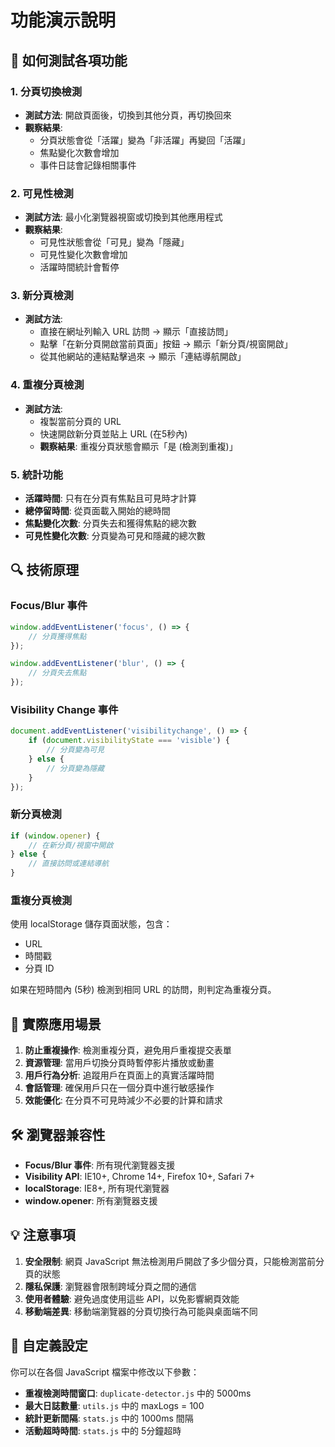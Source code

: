 # 功能演示說明

## 📖 如何測試各項功能

### 1. 分頁切換檢測
- **測試方法**: 開啟頁面後，切換到其他分頁，再切換回來
- **觀察結果**: 
  - 分頁狀態會從「活躍」變為「非活躍」再變回「活躍」
  - 焦點變化次數會增加
  - 事件日誌會記錄相關事件

### 2. 可見性檢測
- **測試方法**: 最小化瀏覽器視窗或切換到其他應用程式
- **觀察結果**:
  - 可見性狀態會從「可見」變為「隱藏」
  - 可見性變化次數會增加
  - 活躍時間統計會暫停

### 3. 新分頁檢測
- **測試方法**: 
  - 直接在網址列輸入 URL 訪問 → 顯示「直接訪問」
  - 點擊「在新分頁開啟當前頁面」按鈕 → 顯示「新分頁/視窗開啟」
  - 從其他網站的連結點擊過來 → 顯示「連結導航開啟」

### 4. 重複分頁檢測
- **測試方法**: 
  - 複製當前分頁的 URL
  - 快速開啟新分頁並貼上 URL (在5秒內)
  - **觀察結果**: 重複分頁狀態會顯示「是 (檢測到重複)」

### 5. 統計功能
- **活躍時間**: 只有在分頁有焦點且可見時才計算
- **總停留時間**: 從頁面載入開始的總時間
- **焦點變化次數**: 分頁失去和獲得焦點的總次數
- **可見性變化次數**: 分頁變為可見和隱藏的總次數

## 🔍 技術原理

### Focus/Blur 事件
```javascript
window.addEventListener('focus', () => {
    // 分頁獲得焦點
});

window.addEventListener('blur', () => {
    // 分頁失去焦點
});
```

### Visibility Change 事件
```javascript
document.addEventListener('visibilitychange', () => {
    if (document.visibilityState === 'visible') {
        // 分頁變為可見
    } else {
        // 分頁變為隱藏
    }
});
```

### 新分頁檢測
```javascript
if (window.opener) {
    // 在新分頁/視窗中開啟
} else {
    // 直接訪問或連結導航
}
```

### 重複分頁檢測
使用 localStorage 儲存頁面狀態，包含：
- URL
- 時間戳
- 分頁 ID

如果在短時間內 (5秒) 檢測到相同 URL 的訪問，則判定為重複分頁。

## 🎯 實際應用場景

1. **防止重複操作**: 檢測重複分頁，避免用戶重複提交表單
2. **資源管理**: 當用戶切換分頁時暫停影片播放或動畫
3. **用戶行為分析**: 追蹤用戶在頁面上的真實活躍時間
4. **會話管理**: 確保用戶只在一個分頁中進行敏感操作
5. **效能優化**: 在分頁不可見時減少不必要的計算和請求

## 🛠️ 瀏覽器兼容性

- **Focus/Blur 事件**: 所有現代瀏覽器支援
- **Visibility API**: IE10+, Chrome 14+, Firefox 10+, Safari 7+
- **localStorage**: IE8+, 所有現代瀏覽器
- **window.opener**: 所有瀏覽器支援

## 💡 注意事項

1. **安全限制**: 網頁 JavaScript 無法檢測用戶開啟了多少個分頁，只能檢測當前分頁的狀態
2. **隱私保護**: 瀏覽器會限制跨域分頁之間的通信
3. **使用者體驗**: 避免過度使用這些 API，以免影響網頁效能
4. **移動端差異**: 移動端瀏覽器的分頁切換行為可能與桌面端不同

## 🔧 自定義設定

你可以在各個 JavaScript 檔案中修改以下參數：

- **重複檢測時間窗口**: `duplicate-detector.js` 中的 5000ms
- **最大日誌數量**: `utils.js` 中的 maxLogs = 100
- **統計更新間隔**: `stats.js` 中的 1000ms 間隔
- **活動超時時間**: `stats.js` 中的 5分鐘超時
